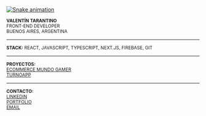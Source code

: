 <a href="https://github.com/ValentinTarantino">
  <img src="https://raw.githubusercontent.com/ValentinTarantino/ValentinTarantino/main/github-contribution-grid-snake-dark.svg" alt="Snake animation" />
</a>

<sub>**VALENTÍN TARANTINO**</sub>
<br>
<sub>FRONT-END DEVELOPER</sub>
<br>
<sub>BUENOS AIRES, ARGENTINA</sub>

---

<sub>**STACK:** REACT, JAVASCRIPT, TYPESCRIPT, NEXT.JS, FIREBASE, GIT</sub>

---

<sub>**PROYECTOS:**</sub>
<br>
<sub>[ECOMMERCE MUNDO GAMER](https://github.com/ValentinTarantino/React)</sub>
<br>
<sub>[TURNOAPP](https://github.com/ValentinTarantino/TurnoApp)</sub>

---

<sub>**CONTACTO:**</sub>
<br>
<sub>[LINKEDIN](https://www.linkedin.com/in/valentín-tarantino/)</sub>
<br>
<sub>[PORTFOLIO](https://valentarantino.vercel.app/)</sub>
<br>
<sub>[EMAIL](mailto:zaheil444@gmail.com)</sub>
